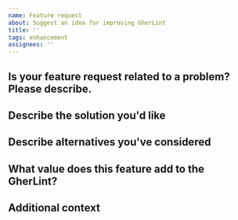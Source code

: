 ```yaml
---
name: Feature request
about: Suggest an idea for improving GherLint
title: ''
tags: enhancement
assignees: ''
---
```


## Is your feature request related to a problem? Please describe.

## Describe the solution you'd like

## Describe alternatives you've considered

## What value does this feature add to the GherLint?

## Additional context
